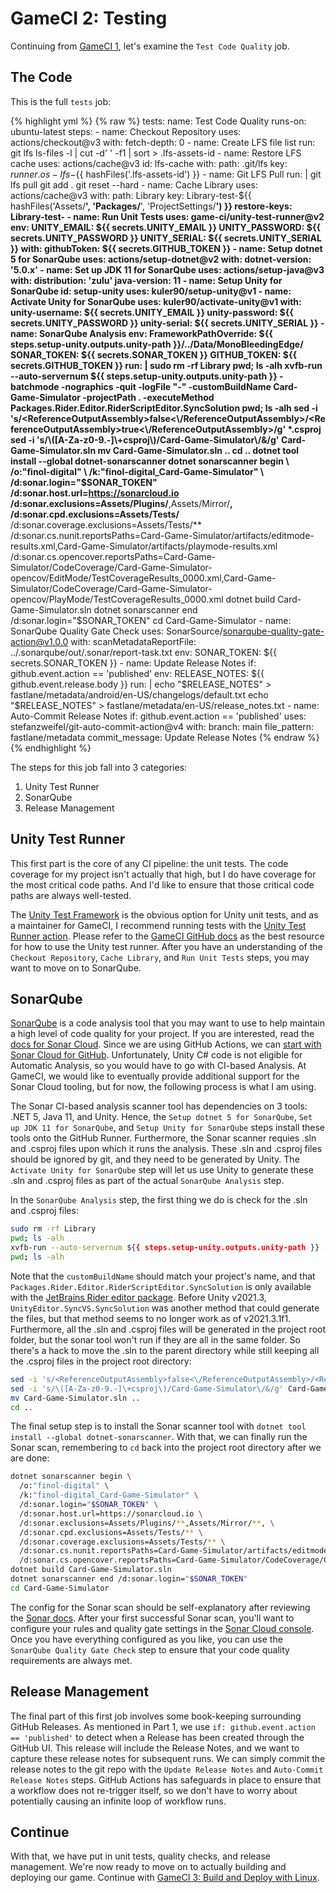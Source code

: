 # GameCI 2: Testing

Continuing from [GameCI 1](gameci-1_intro.html), let's examine the `Test Code Quality` job.

## The Code

This is the full `tests` job:

{% highlight yml %}
{% raw %}
  tests:
    name: Test Code Quality
    runs-on: ubuntu-latest
    steps:
      - name: Checkout Repository
        uses: actions/checkout@v3
        with:
          fetch-depth: 0
      - name: Create LFS file list
        run: git lfs ls-files -l | cut -d' ' -f1 | sort > .lfs-assets-id
      - name: Restore LFS cache
        uses: actions/cache@v3
        id: lfs-cache
        with:
          path: .git/lfs
          key: ${{ runner.os }}-lfs-${{ hashFiles('.lfs-assets-id') }}
      - name: Git LFS Pull
        run: |
          git lfs pull
          git add .
          git reset --hard
      - name: Cache Library
        uses: actions/cache@v3
        with:
          path: Library
          key: Library-test-${{ hashFiles('Assets/**', 'Packages/**', 'ProjectSettings/**') }}
          restore-keys: Library-test-
      - name: Run Unit Tests
        uses: game-ci/unity-test-runner@v2
        env:
          UNITY_EMAIL: ${{ secrets.UNITY_EMAIL }}
          UNITY_PASSWORD: ${{ secrets.UNITY_PASSWORD }}
          UNITY_SERIAL: ${{ secrets.UNITY_SERIAL }}
        with:
          githubToken: ${{ secrets.GITHUB_TOKEN }}
      - name: Setup dotnet 5 for SonarQube
        uses: actions/setup-dotnet@v2
        with:
          dotnet-version: '5.0.x'
      - name: Set up JDK 11 for SonarQube
        uses: actions/setup-java@v3
        with:
          distribution: 'zulu'
          java-version: 11
      - name: Setup Unity for SonarQube
        id: setup-unity
        uses: kuler90/setup-unity@v1
      - name: Activate Unity for SonarQube
        uses: kuler90/activate-unity@v1
        with:
          unity-username: ${{ secrets.UNITY_EMAIL }}
          unity-password: ${{ secrets.UNITY_PASSWORD }}
          unity-serial: ${{ secrets.UNITY_SERIAL }}
      - name: SonarQube Analysis
        env:
          FrameworkPathOverride: ${{ steps.setup-unity.outputs.unity-path }}/../Data/MonoBleedingEdge/
          SONAR_TOKEN: ${{ secrets.SONAR_TOKEN }}
          GITHUB_TOKEN: ${{ secrets.GITHUB_TOKEN }}
        run: |
          sudo rm -rf Library
          pwd; ls -alh
          xvfb-run --auto-servernum ${{ steps.setup-unity.outputs.unity-path }} -batchmode -nographics -quit -logFile "-" -customBuildName Card-Game-Simulator -projectPath . -executeMethod Packages.Rider.Editor.RiderScriptEditor.SyncSolution
          pwd; ls -alh
          sed -i 's/<ReferenceOutputAssembly>false<\/ReferenceOutputAssembly>/<ReferenceOutputAssembly>true<\/ReferenceOutputAssembly>/g' *.csproj
          sed -i 's/\([A-Za-z0-9.-]\+csproj\)/Card-Game-Simulator\/&/g' Card-Game-Simulator.sln
          mv Card-Game-Simulator.sln ..
          cd ..
          dotnet tool install --global dotnet-sonarscanner
          dotnet sonarscanner begin \
            /o:"finol-digital" \
            /k:"finol-digital_Card-Game-Simulator" \
            /d:sonar.login="$SONAR_TOKEN" \
            /d:sonar.host.url=https://sonarcloud.io \
            /d:sonar.exclusions=Assets/Plugins/**,Assets/Mirror/**, \
            /d:sonar.cpd.exclusions=Assets/Tests/** \
            /d:sonar.coverage.exclusions=Assets/Tests/** \
            /d:sonar.cs.nunit.reportsPaths=Card-Game-Simulator/artifacts/editmode-results.xml,Card-Game-Simulator/artifacts/playmode-results.xml \
            /d:sonar.cs.opencover.reportsPaths=Card-Game-Simulator/CodeCoverage/Card-Game-Simulator-opencov/EditMode/TestCoverageResults_0000.xml,Card-Game-Simulator/CodeCoverage/Card-Game-Simulator-opencov/PlayMode/TestCoverageResults_0000.xml
          dotnet build Card-Game-Simulator.sln
          dotnet sonarscanner end /d:sonar.login="$SONAR_TOKEN"
          cd Card-Game-Simulator
      - name: SonarQube Quality Gate Check
        uses: SonarSource/sonarqube-quality-gate-action@v1.0.0
        with:
          scanMetadataReportFile: ../.sonarqube/out/.sonar/report-task.txt
        env:
          SONAR_TOKEN: ${{ secrets.SONAR_TOKEN }}
      - name: Update Release Notes
        if: github.event.action == 'published'
        env:
          RELEASE_NOTES: ${{ github.event.release.body }}
        run: |
          echo "$RELEASE_NOTES" > fastlane/metadata/android/en-US/changelogs/default.txt
          echo "$RELEASE_NOTES" > fastlane/metadata/en-US/release_notes.txt
      - name: Auto-Commit Release Notes
        if: github.event.action == 'published'
        uses: stefanzweifel/git-auto-commit-action@v4
        with:
          branch: main
          file_pattern: fastlane/metadata
          commit_message: Update Release Notes
{% endraw %}
{% endhighlight %}

The steps for this job fall into 3 categories:
1. Unity Test Runner
2. SonarQube
3. Release Management

## Unity Test Runner

This first part is the core of any CI pipeline: the unit tests.
The code coverage for my project isn't actually that high, but I do have coverage for the most critical code paths.
And I'd like to ensure that those critical code paths are always well-tested.

The [Unity Test Framework](https://docs.unity3d.com/Packages/com.unity.test-framework@1.1/manual/index.html) is the obvious option for Unity unit tests, and as a maintainer for GameCI, I recommend running tests with the [Unity Test Runner action](https://github.com/marketplace/actions/unity-test-runner).
Please refer to the [GameCI GitHub docs](https://game.ci/docs/github/getting-started) as the best resource for how to use the Unity test runner.
After you have an understanding of the `Checkout Repository`, `Cache Library`, and `Run Unit Tests` steps, you may want to move on to SonarQube.

## SonarQube

[SonarQube](https://www.sonarqube.org/) is a code analysis tool that you may want to use to help maintain a high level of code quality for your project.
If you are interested, read the [docs for Sonar Cloud](https://docs.sonarcloud.io/).
Since we are using GitHub Actions, we can [start with Sonar Cloud for GitHub](https://docs.sonarcloud.io/getting-started/github/).
Unfortunately, Unity C# code is not eligible for Automatic Analysis, so you would have to go with CI-based Analysis.
At GameCI, we would like to eventually provide additional support for the Sonar Cloud tooling, but for now, the following process is what I am using.

The Sonar CI-based analysis scanner tool has dependencies on 3 tools: .NET 5, Java 11, and Unity.
Hence, the `Setup dotnet 5 for SonarQube`, `Set up JDK 11 for SonarQube`, and `Setup Unity for SonarQube` steps install these tools onto the GitHub Runner.
Furthermore, the Sonar scanner requies .sln and .csproj files upon which it runs the analysis.
These .sln and .csproj files should be ignored by git, and they need to be generated by Unity.
The `Activate Unity for SonarQube` step will let us use Unity to generate these .sln and .csproj files as part of the actual `SonarQube Analysis` step.

In the `SonarQube Analysis` step, the first thing we do is check for the .sln and .csproj files:
```bash
sudo rm -rf Library
pwd; ls -alh
xvfb-run --auto-servernum ${{ steps.setup-unity.outputs.unity-path }} -batchmode -nographics -quit -logFile "-" -customBuildName Card-Game-Simulator -projectPath . -executeMethod Packages.Rider.Editor.RiderScriptEditor.SyncSolution
pwd; ls -alh
```

Note that the `customBuildName` should match your project's name, and that `Packages.Rider.Editor.RiderScriptEditor.SyncSolution` is only available with the [JetBrains Rider editor package](https://docs.unity3d.com/Packages/com.unity.ide.rider@3.0/manual/index.html).
Before Unity v2021.3, `UnityEditor.SyncVS.SyncSolution` was another method that could generate the files, but that method seems to no longer work as of v2021.3.1f1.
Furthermore, all the .sln and .csproj files will be generated in the project root folder, but the sonar tool won't run if they are all in the same folder.
So there's a hack to move the .sln to the parent directory while still keeping all the .csproj files in the project root directory:
```bash
sed -i 's/<ReferenceOutputAssembly>false<\/ReferenceOutputAssembly>/<ReferenceOutputAssembly>true<\/ReferenceOutputAssembly>/g' *.csproj
sed -i 's/\([A-Za-z0-9.-]\+csproj\)/Card-Game-Simulator\/&/g' Card-Game-Simulator.sln
mv Card-Game-Simulator.sln ..
cd ..
```

The final setup step is to install the Sonar scanner tool with `dotnet tool install --global dotnet-sonarscanner`.
With that, we can finally run the Sonar scan, remembering to `cd` back into the project root directory after we are done:
```bash
dotnet sonarscanner begin \
  /o:"finol-digital" \
  /k:"finol-digital_Card-Game-Simulator" \
  /d:sonar.login="$SONAR_TOKEN" \
  /d:sonar.host.url=https://sonarcloud.io \
  /d:sonar.exclusions=Assets/Plugins/**,Assets/Mirror/**, \
  /d:sonar.cpd.exclusions=Assets/Tests/** \
  /d:sonar.coverage.exclusions=Assets/Tests/** \
  /d:sonar.cs.nunit.reportsPaths=Card-Game-Simulator/artifacts/editmode-results.xml,Card-Game-Simulator/artifacts/playmode-results.xml \
  /d:sonar.cs.opencover.reportsPaths=Card-Game-Simulator/CodeCoverage/Card-Game-Simulator-opencov/EditMode/TestCoverageResults_0000.xml,Card-Game-Simulator/CodeCoverage/Card-Game-Simulator-opencov/PlayMode/TestCoverageResults_0000.xml
dotnet build Card-Game-Simulator.sln
dotnet sonarscanner end /d:sonar.login="$SONAR_TOKEN"
cd Card-Game-Simulator
```

The config for the Sonar scan should be self-explanatory after reviewing the [Sonar docs](https://docs.sonarcloud.io/advanced-setup/analysis-parameters/).
After your first successful Sonar scan, you'll want to configure your rules and quality gate settings in the [Sonar Cloud console](https://sonarcloud.io/project/settings).
Once you have everything configured as you like, you can use the `SonarQube Quality Gate Check` step to ensure that your code quality requirements are always met.

## Release Management

The final part of this first job involves some book-keeping surrounding GitHub Releases.
As mentioned in Part 1, we use `if: github.event.action == 'published'` to detect when a Release has been created through the GitHub UI.
This release will include the Release Notes, and we want to capture these release notes for subsequent runs.
We can simply commit the release notes to the git repo with the `Update Release Notes` and `Auto-Commit Release Notes` steps.
GitHub Actions has safeguards in place to ensure that a workflow does not re-trigger itself, so we don't have to worry about potentially causing an infinite loop of workflow runs.

## Continue

With that, we have put in unit tests, quality checks, and release management.
We're now ready to move on to actually building and deploying our game.
Continue with [GameCI 3: Build and Deploy with Linux](gameci-3_linux.html).
